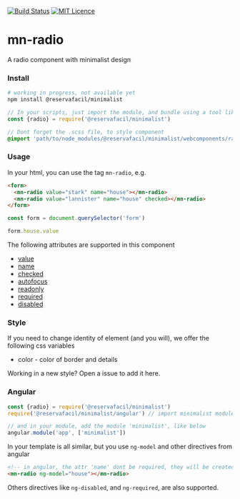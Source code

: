 [![Build Status](https://travis-ci.org/reserva-facil/minimalist.svg?branch=master)](https://travis-ci.org/reserva-facil/minimalist)
[![MIT Licence](https://badges.frapsoft.com/os/mit/mit.svg?v=103)](https://opensource.org/licenses/mit-license.php)

# mn-radio

A radio component with minimalist design

### Install

```sh
# working in progress, not available yet
npm install @reservafacil/minimalist
```

```js
// In your scripts, just import the module, and bundle using a tool like webpack, or browserify
const {radio} = require('@reservafacil/minimalist')
```


```sass
// Dont forget the .scss file, to style component
@import 'path/to/node_modules/@reservafacil/minimalist/webcomponents/radio/radio.scss';
```


### Usage

In your html, you can use the tag `mn-radio`, e.g.

```html
<form>
  <mn-radio value="stark" name="house"></mn-radio>
  <mn-radio value="lannister" name="house" checked></mn-radio>
</form>
```

```js
const form = document.querySelector('form')

form.house.value
```

The following attributes are supported in this component

- [value](http://www.w3schools.com/tags/att_input_value.asp)
- [name](http://www.w3schools.com/tags/att_input_name.asp)
- [checked](https://www.w3schools.com/tags/att_input_checked.asp)
- [autofocus](http://www.w3schools.com/tags/att_input_autofocus.asp)
- [readonly](http://www.w3schools.com/tags/att_input_readonly.asp)
- [required](http://www.w3schools.com/tags/att_input_required.asp)
- [disabled](http://www.w3schools.com/tags/att_input_disabled.asp)

### Style

If you need to change identity of element (and you will), we offer the following css variables

- color - color of border and details

Working in a new style? Open a issue to add it here.

### Angular

```js
const {radio} = require('@reservafacil/minimalist')
require('@reservafacil/minimalist/angular') // import minimalist module

// and in your module, add the module 'minimalist', like below
angular.module('app', ['minimalist'])
```

In your template is all similar, but you use `ng-model` and other directives from angular

```html
<!-- in angular, the attr 'name' dont be required, they will be created automatically, using the last part of ngModel name, e.g. ng-model="data.house" will generate a attribute name="house" -->
<mn-radio ng-model="house"></mn-radio>
```

Others directives like `ng-disabled`, and `ng-required`, are also supported.
